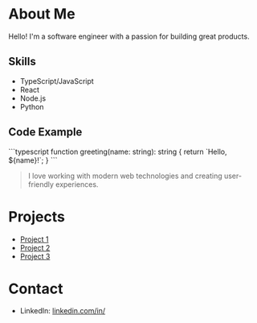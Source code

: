 # About Me

Hello! I'm a software engineer with a passion for building great products.

## Skills

- TypeScript/JavaScript
- React
- Node.js
- Python

## Code Example

\`\`\`typescript
function greeting(name: string): string {
  return \`Hello, \${name}!\`;
}
\`\`\`

> I love working with modern web technologies and creating user-friendly experiences.

# Projects

- [Project 1](https://example.com)
- [Project 2](https://example.com)
- [Project 3](https://example.com)

# Contact

- LinkedIn: [linkedin.com/in/](https://linkedin.com/in/)